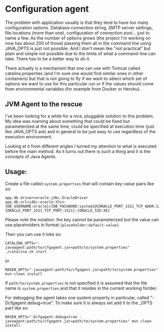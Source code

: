 # Configuration agent

The problem with application usually is that they tend to have too many configuration options. Database connection string, SMTP server settings, file locations (more than one), configuration of connection pool... just to name a few. As the number of options grows (the project I'm working on now has about 200 of those) passing them all in the command line using JAVA_OPTS is just not possible. And I don't mean like "not practical" but plain and simple not possible due to the limits of what a command-line can take. There has to be a better way to do it.

There actually is a mechanism that one can use with Tomcat called catalina.properties (and I'm sure one would find similar ones in other containers) but that is not going to fly if we want to select which set of options we want to use for this particular run or if the values should come from environmental variables (for example from Docker or Heroku).

## JVM Agent to the rescue

I've been looking for a while for a nice, pluggable solution to this problem. My idea was roaming about something that could be fixed but parameterized at the same time, could be specified at execution time (just like JAVA_OPTS are) and in general to be just easy to use regardless of the execution environment.

Looking at it from different angles I turned my attention to what is executed before the main method. As it turns out there is such a thing and it is the concepts of Java Agents.

## Usage:

Create a file called ```system.properties``` that will contain key-value pairs like so:

```
app.db.driver=oracle.jdbc.OracleDriver
app.db.url=jdbc:oracle:thin:{DB_USERNAME:oracle}/{DB_PASSWORD:system}@{ORACLE_PORT_1521_TCP_ADDR:127.0.0.1}:{ORACLE_PORT_1521_TCP_PORT:1521}:{ORACLE_SID:XE}
```

Please note the notation: the key cannot be parameterized but the value can use placeholders in format ```{placeholder:default-value}```

Then you can use it loke so:

```
CATALINA_OPTS="-javaagent:path/to/cfgagent.jar=path/to/system.properties" ./catalina.sh start
```

or

```
MAVEN_OPTS="-javaagent:path/to/cfgagent.jar=path/to/system.properties" mvn clean install
```

If ```path/to/system.properties``` is not specified it is assumed that the file name is ```system.properties``` and that it resides in the current working forlder.

For debugging the agent takes one system property in particular, called "-Dcfgagent.debug=true". To make sure it is always set add it to the _OPTS part like so:

```
MAVEN_OPTS="-Dcfgagent.debug=true -javaagent:path/to/cfgagent.jar=path/to/system.properties" mvn clean install
```
